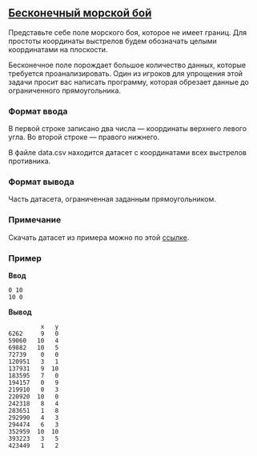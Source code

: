 ## [Бесконечный морской бой](../../../solutions/6.2/62_i.py)

Представьте себе поле морского боя, которое не имеет границ. Для простоты координаты выстрелов будем обозначать целыми координатами на плоскости.

Бесконечное поле порождает большое количество данных, которые требуется проанализировать. Один из игроков для упрощения этой задачи просит вас написать программу, которая обрезает данные до ограниченного прямоугольника.

### Формат ввода

В первой строке записано два числа — координаты верхнего левого угла. Во второй строке — правого нижнего.

В файле data.csv находится датасет с координатами всех выстрелов противника.

### Формат вывода

Часть датасета, ограниченная заданным прямоугольником.

### Примечание

Скачать датасет из примера можно по этой [ссылке](https://yastatic.net/s3/ml-handbook/admin/data171_4fcbd1f963.csv?updated_at=2022-11-04T09:07:51.186Z).

### Пример

__Ввод__
```plaintext
0 10
10 0
```

__Вывод__
```plaintext
         x   y
6262     9   0
59060   10   4
69882   10   5
72739    0   0
120951   3   1
137931   9  10
183595   7   0
194157   0   9
219910   0   3
220920  10   0
242318   8   4
283651   1   8
292990   4   3
294474   6   3
352959  10  10
393223   3   5
423449   1   2
```